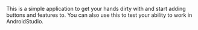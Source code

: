 This is a simple application to get your hands dirty with and start adding buttons and features to. You can also use this to test your ability to work in AndroidStudio.